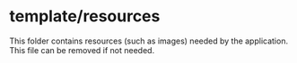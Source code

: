 # template/resources

This folder contains resources (such as images) needed by the application. This file can
be removed if not needed.
